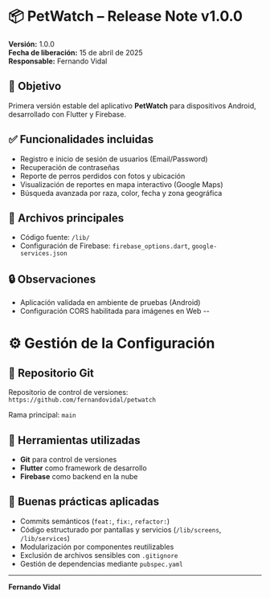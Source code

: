 # 📦 PetWatch – Release Note v1.0.0

**Versión:** 1.0.0  
**Fecha de liberación:** 15 de abril de 2025  
**Responsable:** Fernando Vidal

## 🎯 Objetivo

Primera versión estable del aplicativo **PetWatch** para dispositivos Android, desarrollado con Flutter y Firebase.

## ✅ Funcionalidades incluidas

- Registro e inicio de sesión de usuarios (Email/Password)
- Recuperación de contraseñas
- Reporte de perros perdidos con fotos y ubicación
- Visualización de reportes en mapa interactivo (Google Maps)
- Búsqueda avanzada por raza, color, fecha y zona geográfica

## 📂 Archivos principales

- Código fuente: `/lib/`
- Configuración de Firebase: `firebase_options.dart`, `google-services.json`

## 🔒 Observaciones

- Aplicación validada en ambiente de pruebas (Android)
- Configuración CORS habilitada para imágenes en Web
--

# ⚙️ Gestión de la Configuración

## 🔁 Repositorio Git

Repositorio de control de versiones:  
`https://github.com/fernandovidal/petwatch`

Rama principal: `main`

## 🧰 Herramientas utilizadas

- **Git** para control de versiones
- **Flutter** como framework de desarrollo
- **Firebase** como backend en la nube

## 📌 Buenas prácticas aplicadas

- Commits semánticos (`feat:`, `fix:`, `refactor:`)
- Código estructurado por pantallas y servicios (`/lib/screens`, `/lib/services`)
- Modularización por componentes reutilizables
- Exclusión de archivos sensibles con `.gitignore`
- Gestión de dependencias mediante `pubspec.yaml`

---

**Fernando Vidal**
